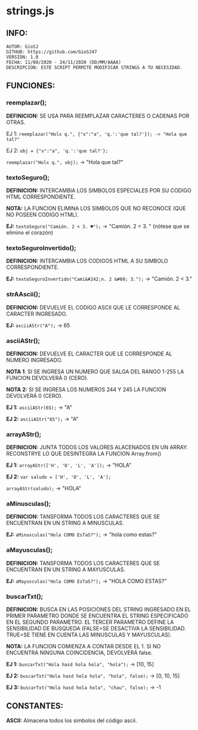# strings.js
## 	INFO:
	AUTOR: GioSJ
	GITHUB: https://github.com/GioSJ47
	VERSION: 1.0
	FECHA: 11/08/2020 - 24/11/2020 (DD/MM/AAAA)
	DESCRIPCION: ESTE SCRIPT PERMITE MODIFICAR STRINGS A TU NECESIDAD.
	
## FUNCIONES:
### reemplazar();
**DEFINICION:** SE USA PARA REEMPLAZAR CARACTERES O CADENAS POR OTRAS.

EJ 1: ```reemplazar("Holx q.", {"x":"a", 'q.':'que tal?'}); -> "Hola que tal?"```

EJ 2: `obj = {"x":"a", 'q.':'que tal?'};`

`reemplazar("Holx q.", obj);` -> "Hola que tal?"
	
### textoSeguro();
**DEFINICION:** INTERCAMBIA LOS SIMBOLOS ESPECIALES POR SU CODIGO HTML CORRESPONDIENTE.

**NOTA:** LA FUNCION ELIMINA LOS SIMBOLOS QUE NO RECONOCE (QUE NO POSEEN CODIGO HTML).

**EJ:** `textoSeguro("Camión. 2 < 3. ♥");` -> "Cami&#242;n. 2 &#60; 3. "   (nótese que se elimino el corazón)

### textoSeguroInvertido();
**DEFINICION:** INTERCAMBIA LOS CODIGOS HTML A SU SIMBOLO CORRESPONDIENTE.

**EJ:** `textoSeguroInvertido("Cami&#242;n. 2 &#60; 3.");` -> "Camión. 2 < 3."

### strAAscii();
**DEFINICION:** DEVUELVE EL CODIGO ASCII QUE LE CORRESPONDE AL CARACTER INGRESADO.

**EJ:** `asciiAStr("A");` -> 65

### asciiAStr();
**DEFINICION:** DEVUELVE EL CARACTER QUE LE CORRESPONDE AL NUMERO INGRESADO.

**NOTA 1**: SI SE INGRESA UN NUMERO QUE SALGA DEL RANGO 1-255 LA FUNCION DEVOLVERÁ 0 (CERO).

**NOTA 2:** SI SE INGRESA LOS NUMEROS 244 Y 245 LA FUNCION DEVOLVERÁ 0 (CERO).

**EJ 1:** `asciiAStr(65);` -> "A"

**EJ 2:** `asciiAStr("65");` -> "A"

### arrayAStr();
**DEFINICION:** JUNTA TODOS LOS VALORES ALACENADOS EN UN ARRAY. RECONSTRYE LO QUE DESINTEGRA LA FUNCION Array.from()

**EJ 1:** `arrayAStr(['H', 'O', 'L', 'A']);` -> "HOLA"

**EJ 2:** `var saludo = ['H', 'O', 'L', 'A'];`

`arrayAStr(saludo);` -> "HOLA"

### aMinusculas();
**DEFINICION:** TANSFORMA TODOS LOS CARACTERES QUE SE ENCUENTRAN EN UN STRING A MINUSCULAS.

**EJ:** `aMinusculas("Hola COMO EsTaS?");` -> "hola como estas?"

### aMayusculas();
**DEFINICION:** TANSFORMA TODOS LOS CARACTERES QUE SE ENCUENTRAN EN UN STRING A MAYUSCULAS.

**EJ:** `aMayusculas("Hola COMO EsTaS?");` -> "HOLA COMO ESTAS?"

### buscarTxt();
**DEFINICION:** BUSCA EN LAS POSICIONES DEL STRING INGRESADO EN EL PRIMER PARAMETRO DONDE SE ENCUENTRA EL STRING ESPECIFICADO EN EL SEGUNDO PARAMETRO. EL TERCER PARAMETRO DEFINE LA SENSIBILIDAD DE BUSQUEDA (FALSE=SE DESACTIVA LA SENSIBILIDAD. TRUE=SE TIENE EN CUENTA LAS MINUSCULAS Y MAYUSCULAS).

**NOTA:** LA FUNCION COMIENZA A CONTAR DESDE EL 1. SI NO ENCUENTRA NINGUNA COINCIDENCIA, DEVOLVERÁ false.

**EJ 1:** `buscarTxt("Hola hasd hola hola", "hola");`        -> [10, 15]

**EJ 2:** `buscarTxt("Hola hasd hola hola", "hola", false);` -> [0, 10, 15]

**EJ 3:** `buscarTxt("Hola hasd hola hola", "chau", false);` -> -1
		
## CONSTANTES:
**ASCII:** Almacena todos los simbolos del código ascii.
